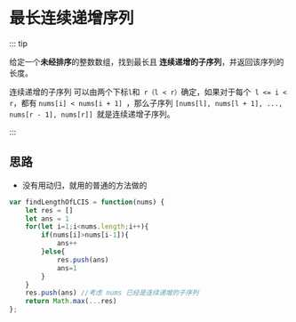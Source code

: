 # 最长连续递增序列

::: tip

给定一个**未经排序**的整数数组，找到最长且 **连续递增的子序列**，并返回该序列的长度。

连续递增的子序列 可以由两个下标` l `和` r（l < r）`确定，如果对于每个` l <= i < r`，都有 `nums[i] < nums[i + 1] `，那么子序列 `[nums[l], nums[l + 1], ..., nums[r - 1], nums[r]] `就是连续递增子序列。

:::



## 思路

- 没有用动归，就用的普通的方法做的

```js
var findLengthOfLCIS = function(nums) {
    let res = []
    let ans = 1
    for(let i=1;i<nums.length;i++){
        if(nums[i]>nums[i-1]){
            ans++
        }else{
            res.push(ans)
            ans=1
        }
    }
    res.push(ans) //考虑 nums 已经是连续递增的子序列
    return Math.max(...res)
};
```

